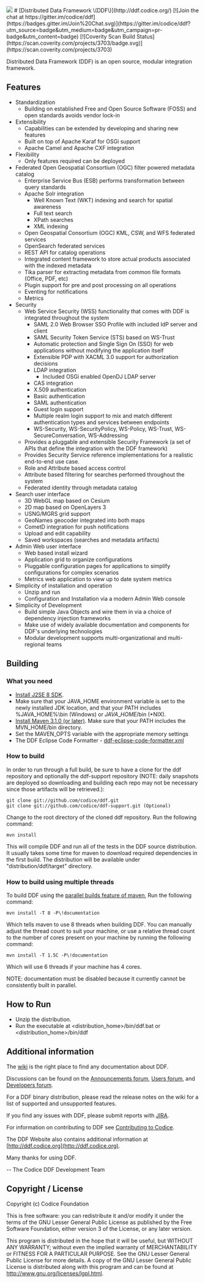 <!--
/*
 * Copyright (c) Codice Foundation
 *
 * This is free software: you can redistribute it and/or modify it under the terms of the GNU Lesser General Public License as published by the Free Software Foundation, either
 * version 3 of the License, or any later version. 
 *
 * This program is distributed in the hope that it will be useful, but WITHOUT ANY WARRANTY; without even the implied warranty of MERCHANTABILITY or FITNESS FOR A PARTICULAR PURPOSE.
 * See the GNU Lesser General Public License for more details. A copy of the GNU Lesser General Public License is distributed along with this program and can be found at
 * <http://www.gnu.org/licenses/lgpl.html>.
 */
-->
<img src="https://tools.codice.org/wiki/download/attachments/1179800/ddf.jpg"/>
# [Distributed Data Framework \(DDF\)](http://ddf.codice.org/)
[![Join the chat at https://gitter.im/codice/ddf](https://badges.gitter.im/Join%20Chat.svg)](https://gitter.im/codice/ddf?utm_source=badge&utm_medium=badge&utm_campaign=pr-badge&utm_content=badge)
[![Coverity Scan Build Status](https://scan.coverity.com/projects/3703/badge.svg)](https://scan.coverity.com/projects/3703)


Distributed Data Framework (DDF) is an open source, modular integration framework. 

## Features
 * Standardization
    - Building on established Free and Open Source Software (FOSS) and open standards avoids vendor lock-in
 * Extensibility
    - Capabilities can be extended by developing and sharing new features
    - Built on top of Apache Karaf for OSGi support
    - Apache Camel and Apache CXF integration
 * Flexibility
    - Only features required can be deployed
 * Federated Open Geospatial Consortium (OGC) filter powered metadata catalog
     - Enterprise Service Bus (ESB) performs transformation between query standards
     - Apache Solr integration
        - Well Known Text (WKT) indexing and search for spatial awareness
        - Full text search
        - XPath searches
        - XML indexing
     - Open Geospatial Consortium (OGC) KML, CSW, and WFS federated services
     - OpenSearch federated services
     - REST API for catalog operations
     - Integrated content framework to store actual products associated with the indexed metadata
     - Tika parser for extracting metadata from common file formats (Office, PDF, etc)
     - Plugin support for pre and post processing on all operations
     - Eventing for notifications
     - Metrics
 * Security
     - Web Service Security (WSS) functionality that comes with DDF is integrated throughout the system
         - SAML 2.0 Web Browser SSO Profile with included IdP server and client
         - SAML Security Token Service (STS) based on WS-Trust
         - Automatic protection and Single Sign On (SSO) for web applications without modifying the application itself
         - Extensible PDP with XACML 3.0 support for authorization decisions
         - LDAP integration
             - Included OSGi enabled OpenDJ LDAP server
         - CAS integration
         - X.509 authentication
         - Basic authentication
         - SAML authentication
         - Guest login support
         - Multiple realm login support to mix and match different authentication types and services between endpoints
         - WS-Security, WS-SecurityPolicy, WS-Policy, WS-Trust, WS-SecureConversation, WS-Addressing
     - Provides a pluggable and extensible Security Framework (a set of APIs that define the integration with the DDF framework)
     - Provides Security Service reference implementations for a realistic end-to-end use case.
     - Role and Attribute based access control
     - Attribute based filtering for searches performed throughout the system
     - Federated identity through metadata catalog
 * Search user interface
    - 3D WebGL map based on Cesium
    - 2D map based on OpenLayers 3
    - USNG/MGRS grid support
    - GeoNames geocoder integrated into both maps
    - CometD integration for push notifications
    - Upload and edit capability
    - Saved workspaces (searches and metadata artifacts)
 * Admin Web user interface
    - Web based install wizard
    - Application grid to organize configurations
    - Pluggable configuration pages for applications to simplify configurations for complex scenarios
    - Metrics web application to view up to date system metrics
 * Simplicity of installation and operation
    - Unzip and run
    - Configuration and Installation via a modern Admin Web console
 * Simplicity of Development
    - Build simple Java Objects and wire them in via a choice of dependency injection frameworks
    - Make use of widely available documentation and components for DDF's underlying technologies
    - Modular development supports multi-organizational and multi-regional teams
 
## Building
### What you need ###
* [Install J2SE 8 SDK](http://www.oracle.com/technetwork/java/javase/downloads/index.html).
* Make sure that your JAVA\_HOME environment variable is set to the newly installed JDK location, and that your PATH includes %JAVA\_HOME%\bin (Windows) or $JAVA\_HOME$/bin (\*NIX).
* [Install Maven 3.1.0 \(or later\)](http://maven.apache.org/download.html). Make sure that your PATH includes the MVN\_HOME/bin directory.
* Set the MAVEN_OPTS variable with the appropriate memory settings
* The DDF Eclipse Code Formatter - [ddf-eclipse-code-formatter.xml](https://github.com/codice/ddf-support/blob/master/support-checkstyle/src/main/resources/ddf-eclipse-code-formatter.xml)


### How to build ###
In order to run through a full build, be sure to have a clone for the ddf repository and optionally the ddf-support repository (NOTE: daily snapshots are deployed so downloading and building each repo may not be necessary since those artifacts will be retrieved.):

```
git clone git://github.com/codice/ddf.git
git clone git://github.com/codice/ddf-support.git (Optional)
```
Change to the root directory of the cloned ddf repository. Run the following command:

```
mvn install
```

This will compile DDF and run all of the tests in the DDF source distribution. It usually takes some time for maven to download required dependencies in the first build.
The distribution will be available under "distribution/ddf/target" directory.

### How to build using multiple threads ###

To build DDF using the [parallel builds feature of maven](https://cwiki.apache.org/confluence/display/MAVEN/Parallel+builds+in+Maven+3), Run the following command:

```
mvn install -T 8 -P\!documentation
```

Which tells maven to use 8 threads when building DDF. You can manually adjust the thread count to suit your machine, or use a relative thread count to the number of cores present on your machine by running the following command:

```
mvn install -T 1.5C -P\!documentation
```

Which will use 6 threads if your machine has 4 cores.

NOTE: documentation must be disabled because it currently cannot be consistently built in parallel.

## How to Run
* Unzip the distribution. 
* Run the executable at <distribution_home>/bin/ddf.bat or <distribution_home>/bin/ddf

## Additional information
The [wiki](https://tools.codice.org/wiki/display/DDF) is the right place to find any documentation about DDF.

Discussions can be found on the [Announcements forum](http://groups.google.com/group/ddf-announcements),  [Users forum](http://groups.google.com/group/ddf-users), and  [Developers forum](http://groups.google.com/group/ddf-developers).

For a DDF binary distribution, please read  the release notes on the wiki for a list of supported and unsupported features.

If you find any issues with DDF, please submit reports with [JIRA](https://tools.codice.org/jira/browse/DDF).

For information on contributing to DDF see [Contributing to Codice](http://www.codice.org/contributing).

The DDF Website also contains additional information at [http://ddf.codice.org](http://ddf.codice.org).

Many thanks for using DDF.

-- The Codice DDF Development Team

## Copyright / License
Copyright (c) Codice Foundation
 
This is free software: you can redistribute it and/or modify it under the terms of the GNU Lesser General Public License 
as published by the Free Software Foundation, either version 3 of the License, or any later version. 
 
This program is distributed in the hope that it will be useful, but WITHOUT ANY WARRANTY; without even the implied warranty of MERCHANTABILITY or FITNESS FOR A PARTICULAR PURPOSE.
See the GNU Lesser General Public License for more details. A copy of the GNU Lesser General Public License is distributed along with this program and can be found at
<http://www.gnu.org/licenses/lgpl.html>.
 
